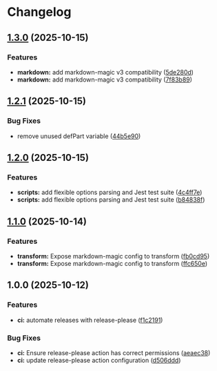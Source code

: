 # Changelog

## [1.3.0](https://github.com/ioncakephper/markdown-magic-scripts/compare/v1.2.1...v1.3.0) (2025-10-15)

### Features

- **markdown:** add markdown-magic v3 compatibility ([5de280d](https://github.com/ioncakephper/markdown-magic-scripts/commit/5de280d072fc95061e7b09a32088fe0aca6f85e6))
- **markdown:** add markdown-magic v3 compatibility ([7f83b89](https://github.com/ioncakephper/markdown-magic-scripts/commit/7f83b89f3fb020e5a2459255fcdcf576303fe777))

## [1.2.1](https://github.com/ioncakephper/markdown-magic-scripts/compare/v1.2.0...v1.2.1) (2025-10-15)

### Bug Fixes

- remove unused defPart variable ([44b5e90](https://github.com/ioncakephper/markdown-magic-scripts/commit/44b5e90be01701ae2b5ab1cf0421e1b28a7231c4))

## [1.2.0](https://github.com/ioncakephper/markdown-magic-scripts/compare/v1.1.0...v1.2.0) (2025-10-15)

### Features

- **scripts:** add flexible options parsing and Jest test suite ([4c4ff7e](https://github.com/ioncakephper/markdown-magic-scripts/commit/4c4ff7e79f4d331cc63f228970f2ef91762744d7))
- **scripts:** add flexible options parsing and Jest test suite ([b84838f](https://github.com/ioncakephper/markdown-magic-scripts/commit/b84838ffffbfb00b1f35c4b5d3c1692ab35bbf7f))

## [1.1.0](https://github.com/ioncakephper/markdown-magic-scripts/compare/v1.0.0...v1.1.0) (2025-10-14)

### Features

- **transform:** Expose markdown-magic config to transform ([fb0cd95](https://github.com/ioncakephper/markdown-magic-scripts/commit/fb0cd95a8b16b5f986a84f4f88749fe85bbf3036))
- **transform:** Expose markdown-magic config to transform ([ffc650e](https://github.com/ioncakephper/markdown-magic-scripts/commit/ffc650e566346f8e08ce6d9a14e9aa10a6de32b6))

## 1.0.0 (2025-10-12)

### Features

- **ci:** automate releases with release-please ([f1c2191](https://github.com/ioncakephper/markdown-magic-scripts/commit/f1c21918835e808844d20294b767a915f7f175cd))

### Bug Fixes

- **ci:** Ensure release-please action has correct permissions ([aeaec38](https://github.com/ioncakephper/markdown-magic-scripts/commit/aeaec38d4e4d5fb42400e662d83490bfe2bc9e7d))
- **ci:** update release-please action configuration ([d506ddd](https://github.com/ioncakephper/markdown-magic-scripts/commit/d506ddd17e4e99f239226d16e116c841b882d46d))
